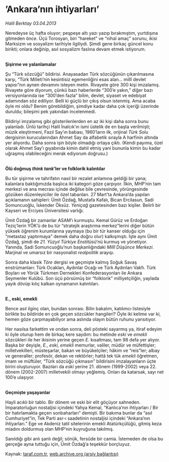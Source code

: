 # ’Ankara’nın ihtiyarları’

*Halil Berktay 03.04.2013*

<div class="yazi">
<p>Neredeyse üç hafta oluyor; peşpeşe altı yazı yazıp bırakmıştım, yurtdışına gitmeden önce. Üçü
                        Torosyan, biri “hareket” ve “nihaî amaç” sorunu, ikisi Marksizm ve sosyalizm tarihiyle
                        ilgiliydi. Şimdi gene birkaç güncel konu birikti; onlara değinip, asıl sosyalizm faslına devam
                        etmek istiyorum.</p>
<p><b><br/>Şişirme ve yalanlamalar</b></p>
<p>Şu “Türk sözcüğü” bildirisi. Anayasadan Türk sözcüğünün çıkarılmasına karşı, “Türk Milleti’nin
                        kesintisiz egemenliğini esas alan... millî devlet yapısı”nın aynen devamını isteyen metin.
                        Rivayete göre 300 kişi imzalamış. Rivayete göre diyorum, çünkü bazı haberlerde “300’e yakın,”
                        diğer bazı versiyonlarında ise “300’den fazla” bilim, devlet, siyaset ve edebiyat adamından söz
                        ediliyor. Belli ki güçlü bir çıkış olsun istenmiş. Ama acaba öyle mi oldu? Benim görebildiğim,
                        şimdiye kadar daha çok içeriği üzerinde duruldu; bileşimi pek yakından incelenmedi. </p>
<p>Bildiriyi imzalamış gibi gösterilenlerden en az iki kişi daha sonra bunu yalanladı. Ünlü
                        tarihçi Halil İnalcık’ın ismi üstelik de en başta verilmişti; müzik eleştirmeni, Fazıl Say’ın
                        babası, 1960’ların ilk, orijinal <i>Türk Solu</i> dergisinin kurucularından Ahmet Say da
                        alfabetik sırayla A harfinin altında yer alıyordu. Daha sonra işin böyle olmadığı ortaya çıktı.
                        (Kendi payıma, özel olarak Ahmet Say’ı gıyabında kimin dahil etmiş yani bununla kimin bu kadar
                        uğraşmış olabileceğini merak ediyorum doğrusu.)</p>
<p><b><br/>Ölü doğmuş <i>think tank</i>’ler ve folklorik kalıntılar</b></p>
<p>Bu tür şişirme ve tahrifatın nasıl bir rezalet anlamına geldiği bir yana; kalanlara
                        baktığımızda başlıca iki kategori göze çarpıyor. İlkin, MHP’nin tam merkezi ve ana mecrası
                        içinde değilse bile çevresinde, yörüngesinde gözüken düzenleyiciler ile özel tabanları. 27
                        Mart’ta Ankara’da yapılan açıklamanın sahipleri: Ümit Özdağ, Mustafa Kafalı, Bican Ercilasun,
                        Sadi Somuncuoğlu, İskender Öksüz. <i>Yeniçağ</i> gazetesinden bazı kişiler. Belirli bir Kayseri
                        ve Erciyes Üniversitesi varlığı.</p>
<p>Ümit Özdağ bir zamanlar ASAM’ı kurmuştu. Kemal Gürüz ve Erdoğan Teziç’lerin YÖK’ü de bu tür
                        “stratejik araştırma merkez”lerini diğer bütün yüksek öğrenim kurumlarına yaymaya (bu bir tür
                        kanser olduğu için “metastaz yaptırmaya” demek daha doğru olur) kalkışmıştı. İşte aynı Ümit
                        Özdağ, şimdi de <i>21. Yüzyıl Türkiye Enstitüsü</i>’nü kurmuş ve yönetiyor. Yanında, Sadi
                        Somuncuoğlu’nun başkanlığındaki <i>Millî Düşünce Merkezi</i>. Marjinal ve umarsız bir
                        nasyonalist <i>realpolitik</i> arayışı. </p>
<p>Sonra daha klasik <i>Töre</i> dergisi ve geçmişte kalmış Soğuk Savaş enstrümanları: Türk
                        Ocakları, Aydınlar Ocağı ve Türk Aydınları Vakfı. Türk Boyları ve Yörük Türkmen Dernekleri
                        Konfederasyonları ile Ankara Seymenler Kulübü. Son üçü pörsümüş bir “folklorik” milliyetçiliğin,
                        yaylada yayık dövüp kılıç kalkan oynamanın kalıntıları. </p>
<p><b><br/>E., eski, emekli</b></p>
<p>Bence asıl ilginç olan, bundan sonrası. Bilin bakalım, katılımcı listesiyle birlikte bu
                        bildiride en çok geçen sözcükler hangileri? Öyle iki kelime var ki, hemen göze çarpmayabiliyor
                        ama aslında olayın bütün ruhunu yansıtıyor.</p>
<p>Her nasılsa farkettim ve ondan sonra, deli pösteki sayarmış ya, itiraf edeyim ki öyle oturup
                        hem de birkaç kere saydım: bu metinde <i>eski</i> ve <i>emekli</i> sözcükleri ile her ikisinin
                        yerine geçen <i>E.</i> kısaltması, tam 98 defa yer alıyor. Başka bir deyişle, <i>E., eski,
                          emekli</i> memurlar, valiler, müdür ve müfettişler; milletvekilleri, müsteşarlar, bakan ve
                        büyükelçiler; hâkim ve “reis”ler; albay ve generaller; profesör, dekan ve rektörler; hattâ tek
                        tük <i>emekli</i> öğretmen, imam ve müftüler, “Türk sözcüğü çıkmasın” bildirisini imzalayanların
                        üçte birini oluşturuyor. Bazıları da <i>eski</i> yerine 21. dönem (1999-2002) veya 22. dönem
                        (2002-2007) milletvekili olmayı yeğlemiş. Onları da katarsak, sayı net 100’e ulaşıyor. </p>
<p><b><br/>Geçmişte yaşayanlar</b></p>
<p>Hayli acıklı bir tablo. Bir dönem ve eski bir elit göçüyor sahneden. İmparatorluğun nostaljisi
                        içindeki Yahya Kemal, “Kanlıca’nın ihtiyarları / Bir bir hatırlamakta geçen sonbaharları”
                        demişti. Bir bakıma bunlar da “asıl Cumhuriyet”in, Tek Parti asr-ı saadetinin nostaljisi
                        içindeki “Ankara’nın ihtiyarları.” Ege ve Akdeniz tatil sitelerinin emekli Atatürkçülüğü, gitmiş
                        keza miadını doldurmuş olan MHP’nin kuyruğuna takılmış.</p>
<p>Sanıldığı gibi anlı şanlı değil; sönük, fersûde bir camia. İstemeden de olsa bu gerçeğe ayna
                        tuttuğu için, Ümit Özdağ’a teşekkür borçluyuz.</p>
</div>

Kaynak: [taraf.com.tr](m), [web.archive.org (arşiv bağlantısı)](http://web.archive.org/web/20130621210521/http://taraf.com.tr/halil-berktay/makale-ankara-nin-ihtiyarlari.htm)
